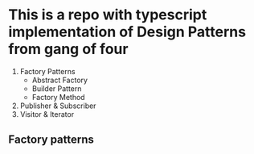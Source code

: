# This is a repo with typescript implementation of Design Patterns from gang of four

1. Factory Patterns
   - Abstract Factory
   - Builder Pattern
   - Factory Method
2. Publisher & Subscriber
3. Visitor & Iterator


## Factory patterns
